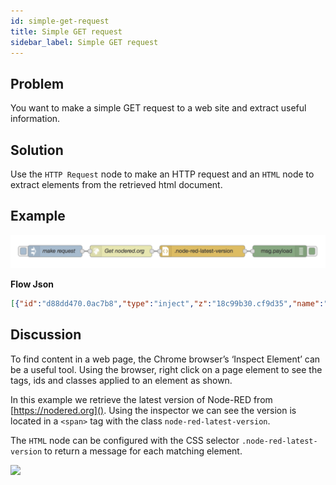```yaml
---
id: simple-get-request
title: Simple GET request
sidebar_label: Simple GET request
---
```


## Problem

You want to make a simple GET request to a web site and extract useful information.

## Solution

Use the <code class="node">HTTP Request</code> node to make an HTTP request and an
<code class="node">HTML</code> node to extract elements from the retrieved html document.

## Example

![](../assets/dataformats/simple-get-request.png)

<b>Flow Json</b>
~~~json
[{"id":"d88dd470.0ac7b8","type":"inject","z":"18c99b30.cf9d35","name":"make request","topic":"","payload":"","payloadType":"date","repeat":"","crontab":"","once":false,"x":130,"y":180,"wires":[["874a3d4e.9b666"]]},{"id":"874a3d4e.9b666","type":"http request","z":"18c99b30.cf9d35","name":"","method":"GET","ret":"txt","url":"https://nodered.org","tls":"","x":294.5,"y":180,"wires":[["90243cc1.87edc"]]},{"id":"7403c68f.21d7c8","type":"debug","z":"18c99b30.cf9d35","name":"","active":true,"console":"false","complete":"false","x":650,"y":180,"wires":[]},{"id":"90243cc1.87edc","type":"html","z":"18c99b30.cf9d35","name":"","property":"","tag":".node-red-latest-version","ret":"text","as":"single","x":471.5,"y":180,"wires":[["7403c68f.21d7c8"]]}]
~~~

## Discussion

To find content in a web page, the Chrome browser’s ‘Inspect Element’ can be a
useful tool.  Using the browser, right click on a page element to see the tags,
ids and classes applied to an element as shown.

In this example we retrieve the latest version of Node-RED from [https://nodered.org]().
Using the inspector we can see the version is located in a `<span>` tag with the
class `node-red-latest-version`.

The <code class="node">HTML</code> node can be configured with the CSS selector
`.node-red-latest-version` to return a message for each matching element.

![](/images/http/simple-get-request-example-page.png)
